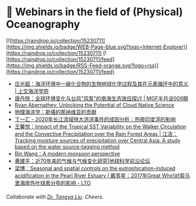 # 🌊 Webinars in the field of (Physical) Oceanography

[![https://raindrop.io/collection/15230711](https://img.shields.io/badge/WEB-Page-blue.svg?logo=Internet-Explorer)](https://raindrop.io/collection/15230711) [![https://raindrop.io/collection/15230711/feed](https://img.shields.io/badge/RSS-Feed-orange.svg?logo=rss)](https://raindrop.io/collection/15230711/feed)

<!-- BLOG-POST-LIST:START -->
- [庄光超：海洋环境中一碳化合物的生物地球化学过程及其在元素循环中的意义 | 上交海洋学院](https://mp.weixin.qq.com/s/8umO07f6MavE9lxh1jlzYA)
- [唐丹玲：全球环境变化与台风"风泵"的南海生态效应探讨 | MGF半月谈009期](https://mp.weixin.qq.com/s/47FxHp9mFwbt9P045dZIWA)
- [Ryan Abernathey: Unlocking the Potential of Cloud Native Science](https://vimeo.com/507612164)
- [物理海洋学：斯堪的那纳维亚的贡献](https://mp.weixin.qq.com/s/SharhUmtFljKbCSqR6O2eQ)
- [丁一汇 - 2020年长江流域特大洪涝事件的成因分析：热带印度洋的影响](https://mp.weixin.qq.com/s/tGK4d8gAhrG3gq8X6beLZA)
- [王馨悦：Impact of the Tropical SST Variability on the Walker Circulation and the Convective Precipitation over the Rain Forest Areas | 江洁：Tracking moisture sources of precipitation over Central Asia: A study based on the water source-tagging method](https://mp.weixin.qq.com/s/wFWBcvCakQD-iRZB55NK7g)
- [Bin Wang：A modern monsoon perspective](https://mp.weixin.qq.com/s/CN1Zt7kPEBdJRbMaPCD68A)
- [黄建平：近70年来的气候与气候变化研究|地球科学前沿论坛](https://mp.weixin.qq.com/s/SGFi4i-2Jo3yzOmxP2NJEA)
- [梁博：Seasonal and spatial controls on the eutrophication-induced acidification in the Pearl River Estuary | 戴零星：2017年Great Whirl对索马里海岸外叶绿素分布的影响 - LTO](http://lto.scsio.ac.cn/xwtz/xsbg/202101/t20210125_619860.html)
<!-- BLOG-POST-LIST:END -->

###### Collaborate with [Dr. Tongya Liu](https://liutongya.github.io/). Cheers.
